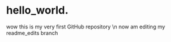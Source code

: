 # hello_world.
wow this is my very first GitHub repository \n
now am editing my readme_edits branch
